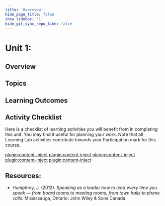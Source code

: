 ```yaml
---
title: 'Overview'
hide_page_title: false
show_sidebar: '1'
hide_git_sync_repo_link: false
---
```

# Unit 1:


## Overview



## Topics

## Learning Outcomes


## Activity Checklist

Here is a checklist of learning activities you will benefit from in
completing this unit. You may find it useful for planning your work.
Note that all Learning Lab activities contribute towards your Participation
mark for this course.

[plugin:content-inject](../_2-1)
[plugin:content-inject](../_2-2)
[plugin:content-inject](../_2-3)
[plugin:content-inject](../_2-4)
[plugin:content-inject](../_2-5)

## Resources:

- Humphrey, J. (2012). *Speaking as a leader how to lead every time you speak — from board rooms to meeting rooms, from town halls to phone calls*. Mississauga, Ontario: John Wiley & Sons Canada.
